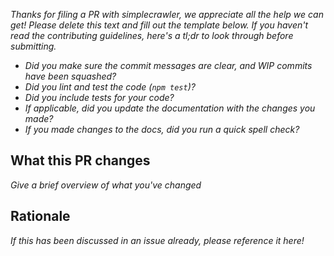 *Thanks for filing a PR with simplecrawler, we appreciate all the help we can get! Please delete this text and fill out the template below. If you haven't read the contributing guidelines, here's a tl;dr to look through before submitting.*

- *Did you make sure the commit messages are clear, and WIP commits have been squashed?*
- *Did you lint and test the code (`npm test`)?*
- *Did you include tests for your code?*
- *If applicable, did you update the documentation with the changes you made?*
- *If you made changes to the docs, did you run a quick spell check?*

## What this PR changes
*Give a brief overview of what you've changed*

## Rationale
*If this has been discussed in an issue already, please reference it here!*




